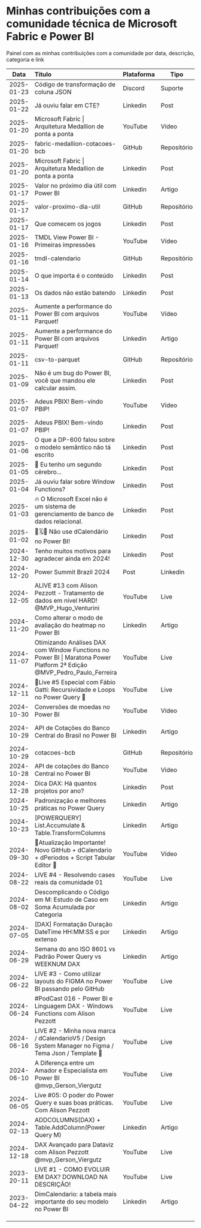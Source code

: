 # Minhas contribuições com a comunidade técnica de Microsoft Fabric e Power BI  

Painel com as minhas contribuições com a comunidade por data, descrição, categoria e link

|Data|Título|Plataforma|Tipo|Assunto|Link|
|---|:---|---|---|---|:---|
|2025-01-23|Código de transformação de coluna JSON|Discord|Suporte|Power BI|https://discord.com/channels/1279778182941245503/1331323911526289418 <br> https://gist.github.com/alisonpezzott/8657b86c63e72135c2426fe658c64630|
|2025-01-22|Já ouviu falar em CTE?|Linkedin|Post|Fabric|https://www.linkedin.com/posts/alisonpezzott_ol%C3%A1-j%C3%A1-ouviu-falar-sobre-cte-para-activity-7287872189851181056-CPPR|
|2025-01-20|Microsoft Fabric \| Arquitetura Medallion de ponta a ponta|YouTube|Vídeo|Fabric|https://youtu.be/4t7d41RyCt4|
|2025-01-20|fabric-medallion-cotacoes-bcb|GitHub|Repositório|Fabric|https://github.com/alisonpezzott/fabric-medallion-cotacoes-bcb|
|2025-01-20|Microsoft Fabric \| Arquitetura Medallion de ponta a ponta|Linkedin|Post|Fabric|https://www.linkedin.com/posts/alisonpezzott_microsoft-fabric-arquitetura-medallion-activity-7287046789130575873-Asiu|
|2025-01-17|Valor no próximo dia útil com Power BI|Linkedin|Artigo|Power BI|https://www.linkedin.com/pulse/valor-pr%C3%B3ximo-dia-%C3%BAtil-com-power-bi-alison-pezzott-gc3qe|
|2025-01-17|valor-proximo-dia-util|GitHub|Repositório|Power BI|https://github.com/alisonpezzott/valor-proximo-dia-util|
|2025-01-17|Que comecem os jogos|Linkedin|Post|Business Intelligence|https://www.linkedin.com/posts/alisonpezzott_que-comecem-os-jogos-activity-7285858318147817473-vLsr/|
|2025-01-16|TMDL View Power BI - Primeiras impressões|YouTube|Vídeo|Power BI|https://youtu.be/RO35mRk02bI|
|2025-01-16|tmdl-calendario|GitHub|Repositório|Power BI|https://github.com/alisonpezzott/tmdl-calendario|
|2025-01-14|O que importa é o conteúdo|Linkedin|Post|Soft Skills|https://www.linkedin.com/posts/alisonpezzott_ah-mas-%C3%A9-s%C3%B3-jogar-no-chat-gpt-que-ele-activity-7284910180402630656-UeF3|
|2025-01-13|Os dados não estão batendo|Linkedin|Post|Power BI|https://www.linkedin.com/posts/alisonpezzott_mas-os-dados-n%C3%A3o-est%C3%A3o-batendo-voc%C3%AA-activity-7284719737186508800-qqdh/|
|2025-01-11|Aumente a performance do Power BI com arquivos Parquet!|YouTube|Vídeo|Fabric|https://youtu.be/NnvTRmS1Noo|
|2025-01-11|Aumente a performance do Power BI com arquivos Parquet!|Linkedin|Artigo|Fabric|https://www.linkedin.com/posts/alisonpezzott_ah-mas-%C3%A9-s%C3%B3-jogar-no-chat-gpt-que-ele-activity-7284910180402630656-UeF3|
|2025-01-11|csv-to-parquet|GitHub|Repositório|Fabric|https://github.com/alisonpezzott/csv-to-parquet|
|2025-01-09|Não é um bug do Power BI, você que mandou ele calcular assim.|Linkedin|Post|Power BI|https://www.linkedin.com/posts/alisonpezzott_totais-em-matrizes-dax-activity-7283155097923031041-_WTl|
|2025-01-07|Adeus PBIX! Bem-vindo PBIP!|YouTube|Vídeo|Power BI, Fabric, GitHub|https://youtu.be/Yog22N2Lq14|
|2025-01-07|Adeus PBIX! Bem-vindo PBIP!|Linkedin|Post|Power BI, Fabric|https://www.linkedin.com/posts/alisonpezzott_microsoft-fabric-powerbi-activity-7282380511015034880-OX9r/|
|2025-01-06|O que a DP-600 falou sobre o modelo semântico não tá escrito|Linkedin|Post|Fabric|https://www.linkedin.com/posts/alisonpezzott_o-que-a-dp-600-falou-sobre-o-modelo-sem%C3%A2ntico-activity-7282223249680191488-ktQY|
|2025-01-05|🧠 Eu tenho um segundo cérebro...|Linkedin|Post|Soft Skills|https://www.linkedin.com/posts/alisonpezzott_eu-tenho-um-segundo-c%C3%A9rebro-este-activity-7281853187173593088-28io
|2025-01-04|Já ouviu falar sobre Window Functions?|Linkedin|Post|Power BI|https://www.linkedin.com/posts/alisonpezzott_j%C3%A1-ouviu-falar-sobre-window-functions-activity-7281493338023747584-Fs6x/|
|2025-01-03|🔥 O Microsoft Excel não é um sistema de gerenciamento de banco de dados relacional.|Linkedin|Post|Power BI|https://www.linkedin.com/posts/alisonpezzott_o-microsoft-excel-n%C3%A3o-%C3%A9-um-sistema-de-activity-7281012078356697088-whhZ/|
|2025-01-02|🚫🗓️🔫 Não use dCalendário no Power BI!|Linkedin|Post|Power BI|https://www.linkedin.com/posts/alisonpezzott_n%C3%A3o-use-dcalend%C3%A1rio-no-power-bi-activity-7280701641928900608-CKSK/|
|2024-12-30|Tenho muitos motivos para agradecer ainda em 2024!|Linkedin|Post|Soft Skills|https://www.linkedin.com/posts/alisonpezzott_tenho-muitos-motivos-para-agradecer-ainda-activity-7279374401618214912-1pq2/|
|2024-12-20|Power Summit Brazil 2024|Post|Linkedin|Evento|https://www.linkedin.com/posts/alisonpezzott_hoje-foi-um-dia-cheio-de-troca-de-conhecimento-activity-7276017190477139968-mYji/|
|2024-12-05|ALIVE #13 com Alison Pezzott - Tratamento de dados em nível HARD! @MVP_Hugo_Venturini|YouTube|Live|Power BI|https://www.youtube.com/live/OasWHw3Dtuw|
|2024-11-20|Como alterar o modo de avaliação do heatmap no Power BI|Linkedin|Artigo|Power BI|https://www.linkedin.com/pulse/como-alterar-o-mode-de-avalia%25C3%25A7%25C3%25A3o-do-heatmap-power-bi-alison-pezzott-dg1lf/|
|2024-11-07|Otimizando Análises DAX com Window Functions no Power BI \| Maratona Power Platform 2ª Edição @MVP_Pedro_Paulo_Ferreira|YouTube|Live|Power BI|https://www.youtube.com/live/dzASHz0QnjQ/|
|2024-12-11|🔴Live #5 Especial com Fábio Gatti: Recursividade e Loops no Power Query 🔴|YouTube|Live|Power BI|https://youtube.com/live/ALH1_DzMP2s|
|2024-10-30|Conversões de moedas no Power BI|YouTube|Vídeo|Power BI|https://youtu.be/IeJZQMcXdMM|
|2024-10-29|API de Cotações do Banco Central do Brasil no Power BI|Linkedin|Artigo|Power BI|https://www.linkedin.com/pulse/api-de-cota%25C3%25A7%25C3%25B5es-do-banco-central-brasil-power-bi-alison-pezzott-1biff/?trackingId=dbgOB%2BtkRdCeN1Y4WOWLbg%3D%3D|
|2024-10-29|cotacoes-bcb|GitHub|Repositório|Power BI|https://github.com/alisonpezzott/cotacoes-bcb|
|2024-10-28|API de cotações do Banco Central no Power BI|YouTube|Video|Power BI|https://youtu.be/J_LGwbN1Jjk|
|2024-12-28|Dica DAX: Há quantos projetos por ano?|Linkedin|Post|Power BI|https://www.linkedin.com/posts/alisonpezzott_dica-dax-como-calcular-projetos-por-ano-activity-7278897413799444480-INVK|
|2024-10-25|Padronização e melhores práticas no Power Query|Linkedin|Artigo|Power BI|https://www.linkedin.com/pulse/padroniza%25C3%25A7%25C3%25A3o-e-melhores-pr%25C3%25A1ticas-power-query-alison-pezzott-06ene/|
|2024-10-23|\[POWERQUERY] List.Accumulate & Table.TransformColumns|Linkedin|Artigo|Power BI|https://www.linkedin.com/pulse/powerquery-listaccumulate-tabletransformcolumns-alison-pezzott-2grff/|
|2024-09-30|📢Atualização Importante! Novo GitHub + dCalendario + dPeriodos + Script Tabular Editor 🤯|YouTube|Vídeo|Fabric, Youtube|https://youtu.be/VAeApCOkn_Q|
|2024-08-22|LIVE #4 - Resolvendo cases reais da comunidade 01|YouTube|Live|Power BI|https://youtube.com/live/TRQ6pYp90fA|
|2024-08-02|Descomplicando o Código em M: Estudo de Caso em Soma Acumulada por Categoria|Linkedin|Artigo|Power BI|https://www.linkedin.com/pulse/descomplicando-o-c%25C3%25B3digo-em-m-estudo-de-caso-soma-por-alison-pezzott-wgdlf/|
|2024-07-05|\[DAX] Formatação Duração DateTime HH\:MM:SS e por extenso|Linkedin|Artigo|Power BI|https://www.linkedin.com/pulse/dax-formata%25C3%25A7%25C3%25A3o-dura%25C3%25A7%25C3%25A3o-datetime-hhmmss-e-por-extenso-alison-pezzott-v2dkf/|
|2024-06-29|Semana do ano ISO 8601 vs Padrão Power Query vs WEEKNUM DAX|Linkedin|Artigo|Power BI|https://www.linkedin.com/pulse/semana-do-ano-iso-8601-vs-padr%25C3%25A3o-power-query-weeknum-dax-pezzott-zttdf/|
|2024-06-22|LIVE #3 - Como utilizar layouts do FIGMA no Power BI passando pelo GitHub|YouTube|Live|Power BI, GitHub|https://youtube.com/live/qR1jPVdEQUM|
|2024-06-24|#PodCast 016 - Power BI e Linguagem DAX - Windows Functions com Alison Pezzott|YouTube|Live|Power BI|https://www.youtube.com/live/dzwDj8fk6pQ/|
|2024-06-16|LIVE #2 - Minha nova marca / dCalendarioV5 / Design System Manager no Figma / Tema Json / Template 🤯|YouTube|Live|Power BI|https://youtube.com/live/SgrHRF4lEOY|
|2024-06-10|A Diferença entre um Amador e Especialista em Power BI @mvp_Gerson_Viergutz|YouTube|Live|Power BI|https://www.youtube.com/live/vBTBXqcGtE4/|
|2024-06-05|Live #05: O poder do Power Query e suas boas práticas. Com Alison Pezzott|YouTube|Live|Power BI|https://www.youtube.com/watch?v=S42G0lmfqIQ|
|2024-02-13|ADDCOLUMNS(DAX) + Table.AddColumn(Power Query M)|Linkedin|Artigo|Power BI|https://www.linkedin.com/pulse/addcolumnsdax-tableaddcolumnpower-query-m-alison-pezzott-uwvjf/|
|2024-12-18|DAX Avançado para Dataviz com Alison Pezzott @mvp_Gerson_Viergutz|YouTube|Live|Power BI|https://www.youtube.com/live/3LIrsQ_IkAg|
|2023-20-11|LIVE #1 - COMO EVOLUIR EM DAX? DOWNLOAD NA DESCRIÇÂO!|YouTube|Live|Power BI|https://youtube.com/live/RrMq8t6Gy8Q|
|2023-04-22|DimCalendario: a tabela mais importante do seu modelo no Power BI|Linkedin|Artigo|Power BI|https://www.linkedin.com/pulse/dimcalendario-tabela-mais-importante-do-seu-modelo-power-pezzott/|
|||||||
|||||||
|||||||







